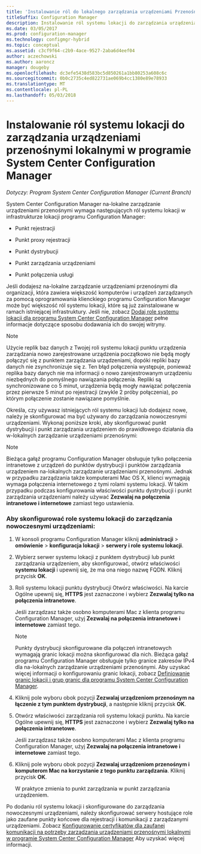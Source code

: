 ```yaml
---
title: 'Instalowanie ról do lokalnego zarządzania urządzeniami Przenośnymi '
titleSuffix: Configuration Manager
description: Instalowanie ról systemu lokacji do zarządzania urządzeniami przenośnymi lokalnymi w programie System Center Configuration Manager.
ms.date: 03/05/2017
ms.prod: configuration-manager
ms.technology: configmgr-hybrid
ms.topic: conceptual
ms.assetid: c3cf9f64-c2b9-4ace-9527-2aba6d4eef04
author: aczechowski
ms.author: aaroncz
manager: dougeby
ms.openlocfilehash: dc3efe5438d583bc5d850261a1bb80253a608c6c
ms.sourcegitcommit: 0b0c2735c4ed822731ae069b4cc1380e89e78933
ms.translationtype: MT
ms.contentlocale: pl-PL
ms.lasthandoff: 05/03/2018
---
```

# <a name="install-site-system-roles-for-on-premises-mobile-device-management-in-system-center-configuration-manager"></a>Instalowanie ról systemu lokacji do zarządzania urządzeniami przenośnymi lokalnymi w programie System Center Configuration Manager

*Dotyczy: Program System Center Configuration Manager (Current Branch)*

System Center Configuration Manager na\-lokalne zarządzanie urządzeniami przenośnymi wymaga następujących ról systemu lokacji w infrastrukturze lokacji programu Configuration Manager:  

-   Punkt rejestracji  

-   Punkt proxy rejestracji  

-   Punkt dystrybucji  

-   Punkt zarządzania urządzeniami  

-   Punkt połączenia usługi  

 Jeśli dodajesz na\-lokalne zarządzanie urządzeniami przenośnymi dla organizacji, która zawiera większość komputerów i urządzeń zarządzanych za pomocą oprogramowania klienckiego programu Configuration Manager może być większość ról systemu lokacji, które są już zainstalowane w ramach istniejącej infrastruktury. Jeśli nie, zobacz [Dodaj role systemu lokacji dla programu System Center Configuration Manager](../../core/servers/deploy/configure/add-site-system-roles.md) pełne informacje dotyczące sposobu dodawania ich do swojej witryny.  

> [!NOTE]  
>  Użycie replik baz danych z Twojej roli systemu lokacji punktu urządzenia zarządzania nowo zarejestrowane urządzenia początkowo nie będą mogły połączyć się z punktem zarządzania urządzeniami, dopóki repliki bazy danych nie zsynchronizuje się z. Ten błąd połączenia występuje, ponieważ replika bazy danych nie ma informacji o nowo zarejestrowanym urządzeniu niezbędnych do pomyślnego nawiązania połączenia. Repliki są synchronizowane co 5 minut, urządzenia będą mogły nawiązać połączenia przez pierwsze 5 minut po rejestracji (zwykle 2 próby połączenia), po którym połączenie zostanie nawiązane pomyślnie.  

 Określa, czy używasz istniejących ról systemu lokacji lub dodajesz nowe, należy je skonfigurować ma być używany do zarządzania nowoczesnymi urządzeniami. Wykonaj poniższe kroki, aby skonfigurować punkt dystrybucji i punkt zarządzania urządzeniem do prawidłowego działania dla w\-lokalnych zarządzanie urządzeniami przenośnymi:  

> [!NOTE]  
>  Bieżąca gałąź programu Configuration Manager obsługuje tylko połączenia intranetowe z urządzeń do punktów dystrybucji i punktów zarządzania urządzeniem na\-lokalnych zarządzanie urządzeniami przenośnymi. Jednak w przypadku zarządzania także komputerami Mac OS X, klienci wymagają wymaga połączenia internetowego z tymi rolami systemu lokacji. W takim przypadku podczas konfigurowania właściwości punktu dystrybucji i punkt zarządzania urządzeniami należy używać **Zezwalaj na połączenia intranetowe i internetowe** zamiast tego ustawienia.  

### <a name="to-configure-site-system-roles-to-manage-modern-devices"></a>Aby skonfigurować role systemu lokacji do zarządzania nowoczesnymi urządzeniami:  

1.  W konsoli programu Configuration Manager kliknij **administracji** > **omówienie** > **konfiguracja lokacji** > **serwery i role systemu lokacji**.  

2.  Wybierz serwer systemu lokacji z punktem dystrybucji lub punkt zarządzania urządzeniem, aby skonfigurować, otwórz właściwości **systemu lokacji** i upewnij się, że ma ona niego nazwę FQDN. Kliknij przycisk **OK**.  

3.  Roli systemu lokacji punktu dystrybucji Otwórz właściwości. Na karcie Ogólne upewnij się, **HTTPS** jest zaznaczone i wybierz **Zezwalaj tylko na połączenia intranetowe**.  

     Jeśli zarządzasz także osobno komputerami Mac z klienta programu Configuration Manager, użyj **Zezwalaj na połączenia intranetowe i internetowe** zamiast tego.  

    > [!NOTE]  
    >  Punkty dystrybucji skonfigurowane dla połączeń intranetowych wymagają granic lokacji można skonfigurować dla nich. Bieżąca gałąź programu Configuration Manager obsługuje tylko granice zakresów IPv4 dla na\-lokalnych zarządzanie urządzeniami przenośnymi. Aby uzyskać więcej informacji o konfigurowaniu granic lokacji, zobacz [Definiowanie granic lokacji i grup granic dla programu System Center Configuration Manager](../../core/servers/deploy/configure/define-site-boundaries-and-boundary-groups.md).  

4.  Kliknij pole wyboru obok pozycji **Zezwalaj urządzeniom przenośnym na łączenie z tym punktem dystrybucji**, a następnie kliknij przycisk **OK**.  

5.  Otwórz właściwości zarządzania roli systemu lokacji punktu. Na karcie Ogólne upewnij się, **HTTPS** jest zaznaczone i wybierz **Zezwalaj tylko na połączenia intranetowe**.  

     Jeśli zarządzasz także osobno komputerami Mac z klienta programu Configuration Manager, użyj **Zezwalaj na połączenia intranetowe i internetowe** zamiast tego.  

6.  Kliknij pole wyboru obok pozycji **Zezwalaj urządzeniom przenośnym i komputerom Mac na korzystanie z tego punktu zarządzania**. Kliknij przycisk **OK**.  

     W praktyce zmienia to punkt zarządzania w punkt zarządzania urządzeniem.  

 Po dodaniu ról systemu lokacji i skonfigurowane do zarządzania nowoczesnymi urządzeniami, należy skonfigurować serwery hostujące role jako zaufane punkty końcowe dla rejestracji i komunikacji z zarządzanymi urządzeniami. Zobacz [Konfigurowanie certyfikatów dla zaufanej komunikacji na potrzeby zarządzania urządzeniami przenośnymi lokalnymi w programie System Center Configuration Manager](../../mdm/get-started/set-up-certificates-on-premises-mdm.md) Aby uzyskać więcej informacji.  
